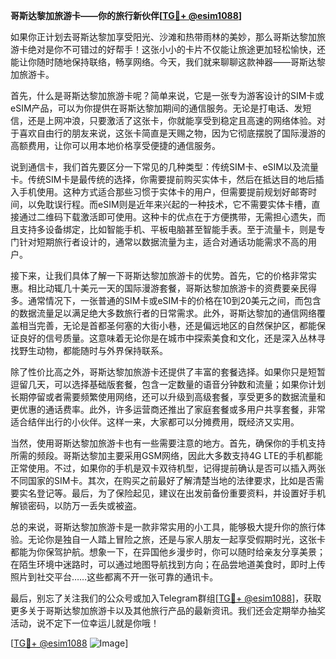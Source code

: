**哥斯达黎加旅游卡——你的旅行新伙伴[[TG💪+ @esim1088](https://t.me/s/esim1088)]**

如果你正计划去哥斯达黎加享受阳光、沙滩和热带雨林的美妙，那么哥斯达黎加旅游卡绝对是你不可错过的好帮手！这张小小的卡片不仅能让旅途更加轻松愉快，还能让你随时随地保持联络，畅享网络。今天，我们就来聊聊这款神器——哥斯达黎加旅游卡。

首先，什么是哥斯达黎加旅游卡呢？简单来说，它是一张专为游客设计的SIM卡或eSIM产品，可以为你提供在哥斯达黎加期间的通信服务。无论是打电话、发短信，还是上网冲浪，只要激活了这张卡，你就能享受到稳定且高速的网络体验。对于喜欢自由行的朋友来说，这张卡简直是天赐之物，因为它彻底摆脱了国际漫游的高额费用，让你可以用本地价格享受便捷的通信服务。

说到通信卡，我们首先要区分一下常见的几种类型：传统SIM卡、eSIM以及流量卡。传统SIM卡是最传统的选择，你需要提前购买实体卡，然后在抵达目的地后插入手机使用。这种方式适合那些习惯于实体卡的用户，但需要提前规划好邮寄时间，以免耽误行程。而eSIM则是近年来兴起的一种技术，它不需要实体卡槽，直接通过二维码下载激活即可使用。这种卡的优点在于方便携带，无需担心遗失，而且支持多设备绑定，比如智能手机、平板电脑甚至智能手表。至于流量卡，则是专门针对短期旅行者设计的，通常以数据流量为主，适合对通话功能需求不高的用户。

接下来，让我们具体了解一下哥斯达黎加旅游卡的优势。首先，它的价格非常实惠。相比动辄几十美元一天的国际漫游套餐，哥斯达黎加旅游卡的资费要亲民得多。通常情况下，一张普通的SIM卡或eSIM卡的价格在10到20美元之间，而包含的数据流量足以满足绝大多数旅行者的日常需求。此外，哥斯达黎加的通信网络覆盖相当完善，无论是首都圣何塞的大街小巷，还是偏远地区的自然保护区，都能保证良好的信号质量。这意味着无论你是在城市中探索美食和文化，还是深入丛林寻找野生动物，都能随时与外界保持联系。

除了性价比高之外，哥斯达黎加旅游卡还提供了丰富的套餐选择。如果你只是短暂逗留几天，可以选择基础版套餐，包含一定数量的语音分钟数和流量；如果你计划长期停留或者需要频繁使用网络，还可以升级到高级套餐，享受更多的数据流量和更优惠的通话费率。此外，许多运营商还推出了家庭套餐或多用户共享套餐，非常适合结伴出行的小伙伴。这样一来，大家都可以分摊费用，既经济又实用。

当然，使用哥斯达黎加旅游卡也有一些需要注意的地方。首先，确保你的手机支持所需的频段。哥斯达黎加主要采用GSM网络，因此大多数支持4G LTE的手机都能正常使用。不过，如果你的手机是双卡双待机型，记得提前确认是否可以插入两张不同国家的SIM卡。其次，在购买之前最好了解清楚当地的法律要求，比如是否需要实名登记等。最后，为了保险起见，建议在出发前备份重要资料，并设置好手机解锁密码，以防万一丢失或被盗。

总的来说，哥斯达黎加旅游卡是一款非常实用的小工具，能够极大提升你的旅行体验。无论你是独自一人踏上冒险之旅，还是与家人朋友一起享受假期时光，这张卡都能为你保驾护航。想象一下，在异国他乡漫步时，你可以随时给亲友分享美景；在陌生环境中迷路时，可以通过地图导航找到方向；在品尝地道美食时，即时上传照片到社交平台……这些都离不开一张可靠的通讯卡。

最后，别忘了关注我们的公众号或加入Telegram群组[[TG💪+ @esim1088](https://t.me/s/esim1088)]，获取更多关于哥斯达黎加旅游卡以及其他旅行产品的最新资讯。我们还会定期举办抽奖活动，说不定下一位幸运儿就是你哦！

[[TG💪+ @esim1088](https://t.me/s/esim1088) ![Image](https://i.postimg.cc/4NQfJmqS/Snipaste-2025-05-13-00-14-12.png)]